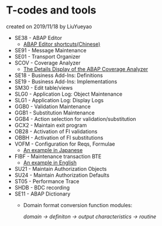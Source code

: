 # T-codes and tools
created on 2019/11/18 by LiuYueyao
* SE38 - ABAP Editor
  * [ABAP Editor shortcuts(Chinese)](https://blog.csdn.net/champaignwolf/article/details/77929934)
* SE91 - Message Maintenance
* SE01 - Transport Organizer
* SCOV - Coverage Analyzer
  * [The Details Display of the ABAP Coverage Analyzer](https://help.sap.com/viewer/ba879a6e2ea04d9bb94c7ccd7cdac446/1709%20000/en-US/49175e98a2ec14d2e10000000a42189b.html)
* SE18 - Business Add-Ins: Definitions
* SE19 - Business Add-Ins: Implementations
* SM30 - Edit table/views
* SLG0 - Application Log: Object Maintenance
* SLG1 - Application Log: Display Logs
* GGB0 - Validation Maintenance
* GGB1 - Substitution Maintenance
* GGB4 - Action selection for validation/substitution
* GCX2 - Maintain exit program
* OB28 - Activation of FI validations
* OBBH - Activation of FI substitutions
* VOFM - Configuration for Reqs, Formulae
  * [An example in Japanese](./documents/VOFM_example.md)
* FIBF - Maintenance transaction BTE
  * [An example in English](./documents/FIBF_example.md)
* SU21 - Maintain Authorization Objects
* SU24 - Maintain Authorization Defaults
* ST05 - Performance Trace
* SHDB - BDC recording
* SE11 - ABAP Dictionary
  * Domain format conversion function modules:

    *domain -> definiton -> output characteristics -> routine*
    
